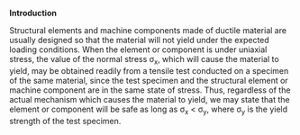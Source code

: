 **Introduction**

Structural elements and machine components made of ductile material are usually designed so that the material will not yield under the expected loading conditions. When the element or component is under uniaxial stress, the value of the normal stress σ<sub>x</sub>, which will cause the material to yield, may be obtained readily from a tensile test conducted on a specimen of the same material, since the test specimen and the structural element or machine component are in the same state of stress. Thus, regardless of the actual mechanism which causes the material to yield, we may state that the element or component will be safe as long as σ<sub>x</sub> < σ<sub>y</sub>, where σ<sub>y</sub> is the yield strength of the test specimen. 
